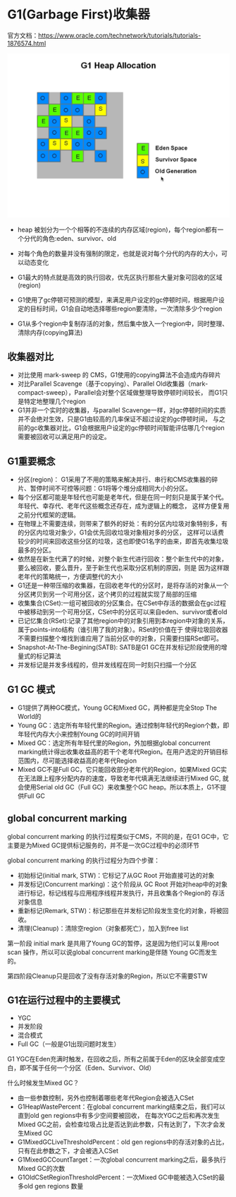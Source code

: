 # G1(Garbage First)收集器

官方文档：https://www.oracle.com/technetwork/tutorials/tutorials-1876574.html

![G1收集器堆结构](../img/G1收集器堆结构.png)


- heap 被划分为一个个相等的不连续的内存区域(region)，每个region都有一个分代的角色:eden、survivor、old
- 对每个角色的数量并没有强制的限定，也就是说对每个分代的内存的大小，可以动态变化
- G1最大的特点就是高效的执行回收，优先区执行那些大量对象可回收的区域(region)

- G1使用了gc停顿可预测的模型，来满足用户设定的gc停顿时间，根据用户设定的目标时间，G1会自动地选择哪些region要清除，一次清除多少个region
- G1从多个region中复制存活的对象，然后集中放入一个region中，同时整理、清除内存(copying算法)

## 收集器对比
- 对比使用 mark-sweep 的 CMS，G1使用的copying算法不会造成内存碎片
- 对比Parallel Scavenge（基于copying）、Parallel Old收集器（mark-compact-sweep），Parallel会对整个区域做整理导致停顿时间较长，
  而G1只是特定地整理几个region
- G1并非一个实时的收集器，与parallel Scavenge一样，对gc停顿时间的实质并不会绝对生效，只是G1由较高的几率保证不超过设定的gc停顿时间，
  与之前的gc收集器对比，G1会根据用户设定的gc停顿时间智能评估哪几个region需要被回收可以满足用户的设定。

## G1重要概念
- 分区(region)： G1采用了不用的策略来解决并行、串行和CMS收集器的碎片、暂停时间不可控等问题：G1将等个堆分成相同大小的分区。
- 每个分区都可能是年轻代也可能是老年代，但是在同一时刻只是属于某个代。年轻代、幸存代、老年代这些概念还存在，成为逻辑上的概念，
  这样方便复用之前分代框架的逻辑。
- 在物理上不需要连续，则带来了额外的好处：有的分区内垃圾对象特别多，有的分区内垃圾对象少，G1会优先回收垃圾对象相对多的分区，
  这样可以话费较少的时间来回收这些分区的垃圾，这也即使G1名字的由来，即首先收集垃圾最多的分区。
- 依然是在新生代满了的时候，对整个新生代进行回收：整个新生代中的对象，要么被回收，要么晋升，至于新生代也采取分区机制的原因，则是
  因为这样跟老年代的策略统一，方便调整代的大小
- G1还是一种带压缩的收集器，在回收老年代的分区时，是将存活的对象从一个分区拷贝到另一个可用分区，这个拷贝的过程就实现了局部的压缩
- 收集集合(CSet):一组可被回收的分区集合。在CSet中存活的数据会在gc过程中被移动到另一个可用分区，CSet中的分区可以来自eden、survivor或者old
- 已记忆集合(RSet):记录了其他region中的对象引用到本region中对象的关系，属于points-into结构（谁引用了我的对象）。RSet的价值在于
  使得垃圾回收器不需要扫描整个堆找到谁应用了当前分区中的对象，只需要扫描RSet即可。
- Snapshot-At-The-Begining(SATB): SATB是G1 GC在并发标记阶段使用的增量式的标记算法
- 并发标记是并发多线程的，但并发线程在同一时刻只扫描一个分区

## G1 GC 模式
- G1提供了两种GC模式，Young GC和Mixed GC，两种都是完全Stop The World的
- Young GC：选定所有年轻代里的Region。通过控制年轻代的Region个数，即年轻代内存大小来控制Young GC的时间开销
- Mixed GC：选定所有年轻代里的Region，外加根据global concurrent marking统计得出收集收益高的若干个老年代Region。在用户选定的开销目标
  范围内，尽可能选择收益高的老年代Region
- Mixed GC不是Full GC，它只能回收部分老年代的Region，如果Mixed GC实在无法跟上程序分配内存的速度，导致老年代填满无法继续进行Mixed GC,
  就会使用Serial old GC（Full GC）来收集整个GC heap。所以本质上，G1不提供Full GC

## global concurrent marking
global concurrent marking 的执行过程类似于CMS，不同的是，在G1 GC中，它主要是为Mixed GC提供标记服务的，并不是一次GC过程中的必须环节

global concurrent marking 的执行过程分为四个步骤：
- 初始标记(initial mark, STW)：它标记了从GC Root 开始直接可达的对象
- 并发标记(Concurrent marking)：这个阶段从 GC Root 开始对heap中的对象进行标记，标记线程与应用程序线程并发执行，并且收集各个Region的
  存活对象信息
- 重新标记(Remark, STW)：标记那些在并发标记阶段发生变化的对象，将被回收。
- 清理(Cleanup)：清除空region（对象都死亡），加入到free list

第一阶段 initial mark 是共用了Young GC的暂停，这是因为他们可以复用root scan 操作，所以可以说global concurrent marking是伴随
Young GC而发生的。

第四阶段Cleanup只是回收了没有存活对象的Region，所以它不需要STW

## G1在运行过程中的主要模式
- YGC
- 并发阶段
- 混合模式
- Full GC（一般是G1出现问题时发生）

G1 YGC在Eden充满时触发，在回收之后，所有之前属于Eden的区块全部变成空白，即不属于任何一个分区（Eden、Survivor、Old）

什么时候发生Mixed GC？
- 由一些参数控制，另外也控制着哪些老年代Region会被选入CSet
- G1HeapWastePercent：在global concurrent marking结束之后，我们可以直到old gen regions中有多少空间要被回收，
  在每次YGC之后和再次发生Mixed GC之前，会检查垃圾占比是否达到此参数，只有达到了，下次才会发生Mixed GC
- G1MixedGCLiveThresholdPercent：old gen regions中的存活对象的占比，只有在此参数之下，才会被选入CSet
- G1MixedGCCountTarget：一次global concurrent marking之后，最多执行Mixed GC的次数
- G1OldCSetRegionThresholdPercent：一次Mixed GC中能被选入CSet的最多old gen regions 数量


